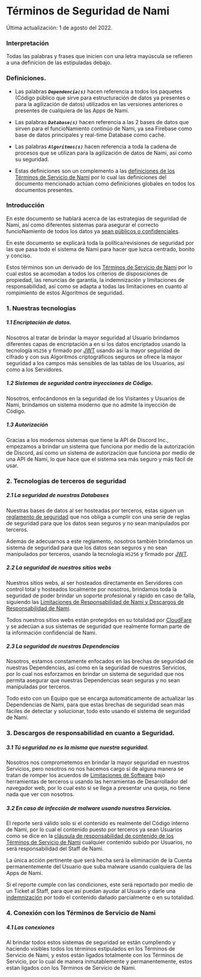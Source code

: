 # Términos de Seguridad de Nami

Última actualización: 1 de agosto del 2022.

### Interpretación
Todas las palabras y frases que inicien con una letra mayúscula se refieren a una definicion de las estipuladas debajo.
### Definiciones.

- Las palabras ***`Dependencia(s)`*** hacen referencia a todos los paquetes (Código público que sirve para estructuración de datos ya presentes o para la agilización de datos) utilizados en las versiones anteriores o presentes de cualquiera de las Apps de Nami.

- Las palabras ***`Database(s)`*** hacen referencia a las 2 bases de datos que sirven para el funcioNamiento continúo de Nami, ya sea Firebase como base de datos principales y real-time Database como caché.

- Las palabras ***`Algoritmos(s)`*** hacen referencia a toda la cadena de procesos que se utilizan para la agilización de datos de Nami, así como su seguridad.

- Estas definiciones son un complemento a las [definiciones de los Términos de Servicio de Nami](https://github.com/FluffyWorkGroup/TerminosYCondicionesNami/blob/V1/terms/ServiceTerms.md#definiciones) por lo cual las definiciones del documento mencionado actúan como definiciones globales en todos los documentos presentes.

### Introducción
En este documento se hablará acerca de las estrategias de seguridad de Nami, así como diferentes sistemas para asegurar el correcto funcioNamiento de todos los datos ya [sean públicos o confidenciales](https://github.com/FluffyWorkGroup/TerminosYCondicionesNami/blob/V1/terms/ServiceTerms.md#52-entendiendo-que-son-los-datos-privados).

En este documento se explicará toda la política/revisiones de seguridad por las que pasa todo el sistema de Nami para hacer que luzca centrado, bonito y conciso.

Estos términos son un derivado de los [Términos de Servicio de Nami](https://github.com/FluffyWorkGroup/TerminosYCondicionesNami/blob/V1/terms/ServiceTerms.md) por lo cual estos se acomodan a todos los criterios de disposiciones de propiedad, las renuncias de garantía, la indemnización y limitaciones de responsabilidad, así como se adapta a todas las limitaciones en cuanto al rompimiento de estos Algoritmos de seguridad.

### 1. Nuestras tecnologías
##### 1.1 Encriptación de datos.
Nosotros al tratar de brindar la mayor seguridad al Usuario brindamos diferentes capas de encriptación a en si los datos encriptados usando la tecnología `HS256` y firmado por [JWT](https://datatracker.ietf.org/doc/html/rfc7519) usando así la mayor seguridad de cifrado y con sus Algoritmos criptográficos seguros se ofrece la mayor seguridad a los campos más sensibles de las tablas de los Usuarios, así como a los Servidores.

##### 1.2 Sistemas de seguridad contra inyecciones de Código.
Nosotros, enfocándonos en la seguridad de los Visitantes y Usuarios de Nami, brindamos un sistema moderno que no admite la inyección de Código.

##### 1.3 Autorización
Gracias a los modernos sistemas que tiene la API de Discord Inc., empezamos a brindar un sistema que funciona por medio de la autorización de Discord, así como un sistema de autorización que funciona por medio de una API de Nami, lo que hace que el sistema sea más seguro y más fácil de usar.

### 2. Tecnologías de terceros de seguridad
##### 2.1 La seguridad de nuestras *Databases*
Nuestras bases de datos al ser hosteadas por terceros, estas siguen un [reglamento de seguridad](https://firebase.google.com/support/privacy) que nos obliga a cumplir con una serie de reglas de seguridad para que los datos sean seguros y no sean manipulados por terceros.

Además de adecuarnos a este reglamento, nosotros también brindamos un sistema de seguridad para que los datos sean seguros y no sean manipulados por terceros, usando la tecnología `HS256` y firmado por [JWT](https://datatracker.ietf.org/doc/html/rfc7519).

##### 2.2 La seguridad de nuestros *sitios webs*
Nuestros sitios webs, al ser hosteados directamente en Servidores con control total y hosteados localmente por nosotros, brindamos toda la seguridad de poder brindar un soporte profesional y rápido en caso de falla, siguiendo las [Limitaciones de Responsabilidad de Nami y Descargos de Responsabilidad de Nami](https://github.com/FluffyWorkGroup/TerminosYCondicionesNami/blob/V1/terms/ServiceTerms.md#8-limitaciones-de-responsabilidad).

Todos nuestros sitios webs están protegidos en su totalidad por [CloudFare](https://www.cloudflare.com) y se adecúan a sus sistemas de seguridad que realmente forman parte de la información confidencial de Nami.

##### 2.3 La seguridad de nuestras *Dependencias*
Nosotros, estamos constamente enfocados en las brechas de seguridad de nuestras Dependencias, así como en la seguridad de nuestros Servicios, por lo cual nos esforzamos en brindar un sistema de seguridad que nos permita asegurar que nuestras Dependencias sean seguras y no sean manipuladas por terceros.

Todo esto con un Equipo que se encarga automáticamente de actualizar las Dependencias de Nami, para que estas brechas de seguridad sean más fáciles de detectar y solucionar, todo esto usando el sistema de seguridad de Nami.
### 3. Descargos de responsabilidad en cuanto a Seguridad.
##### 3.1 Tú seguridad no es la misma que nuestra seguridad.
Nosotros nos comprometemos en brindar la mayor seguridad en nuestros Servicios, pero nosotros no nos hacemos cargo si de alguna manera se tratan de romper los acuerdos de [Limitaciones de Software](https://github.com/FluffyWorkGroup/TerminosYCondicionesNami/blob/V1/terms/ServiceTerms.md#31-restricciones-de-software) bajo herramientas de terceros u usando las herramientas de Desarrollador del navegador web, por lo cual esto si se llega a presentar una queja, no tiene nada que ver con nosotros.

##### 3.2 En caso de infección de malware usando nuestros Servicios.
El reporte será válido solo si el contenido es realmente del Código interno de Nami, por lo cual el contenido puesto por terceros ya sean Usuarios como se dice en la [cláusula de responsabilidad de contenido de los Términos de Servicio de Nami](https://github.com/FluffyWorkGroup/TerminosYCondicionesNami/blob/V1/terms/ServiceTerms.md#el-contenido) cualquier contenido subido por Usuarios, no será responsabilidad del Staff de Nami.

La única acción pertinente que será hecha será la eliminación de la Cuenta permanentemente del Usuario que suba malware usando cualquiera de las Apps de Nami.

Si el reporte cumple con las condiciones, este será reportado por medio de un Ticket al Staff, para que así puedan ayudar al Usuario y darle una [indemnización](hhttps://github.com/FluffyWorkGroup/TerminosYCondicionesNami/blob/V1/terms/ServiceTerms.md#indemnización) por todo el contenido dañado parcialmente o en su totalidad.

### 4. Conexión con los Términos de Servicio de Nami
##### 4.1 Las conexiones
Al brindar todos estos sistemas de seguridad se están cumpliendo y haciendo visibles todos los términos estipulados en los Términos de Servicio de Nami, y estos están ligados totalmente con los Términos de Servicio, por lo cual de manera inmutablemente y permanentemente, estos estan ligados con los Términos de Servicio de Nami.